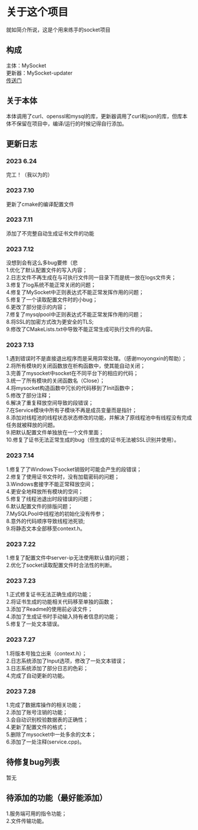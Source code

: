 # 关于这个项目
就如简介所说，这是个用来练手的socket项目

## 构成
主体：MySocket  
更新器：MySocket-updater  
[传送门]("https://github.com/kao-chinaklp/MySocket-Updater")

## 关于本体
本体调用了curl、openssl和mysql的库，更新器调用了curl和json的库，但库本体不保留在项目中，编译/运行的时候记得自行添加。

## 更新日志
### 2023 6.24  
完工！（我以为的）  
### 2023 7.10  
更新了cmake的编译配置文件  
### 2023 7.11  
添加了不完整自动生成证书文件的功能  
### 2023 7.12  
没想到会有这么多bug要修（悲  
1.优化了默认配置文件的写入内容；  
2.日志文件不再生成在与可执行文件同一目录下而是统一放在logs文件夹；  
3.修复了log系统不能正常关闭的问题；  
4.修复了MySocket中正则表达式不能正常发挥作用的问题；  
5.修复了一个读取配置文件时的小bug；  
6.更改了部分提示的内容；  
7.修复了mysqlpool中正则表达式不能正常发挥作用的问题；  
8.将SSL的加密方式改为更安全的TLS;  
9.修改了CMakeLists.txt中导致不能正常生成可执行文件的内容。  
### 2023 7.13
1.遇到错误时不是直接退出程序而是采用异常处理。（感谢moyongxin的帮助）；  
2.将所有模块的关闭函数放在析构函数中，使其能自动关闭；  
3.完善了mysocket中socket在不同平台下的相应的代码；  
3.统一了所有模块的关闭函数名（Close）；  
4.将mysocket构造函数中冗长的代码移到了Init函数中；  
5.修改了部分注释；  
6.解决了重复释放空间导致的段错误；  
7.在Service模块中所有子模块不再是成员变量而是指针；  
8.添加对线程池的线程状态状态修改的功能，并解决了原线程池中有线程没有完成任务就被释放的问题。  
9.把默认配置文件单独放在一个文件里面；  
10.修复了证书无法正常生成的bug（但生成的证书无法被SSL识别并使用）。  
### 2023 7.14
1.修复了了Windows下socket销毁时可能会产生的段错误；  
2.修复了使用证书文件时，没有加载密码的问题；  
3.Windows套接字不能正常释放空间；  
4.更安全地释放所有模块的空间；  
5.修复了线程池退出时段错误的问题；  
6.默认配置文件的排版问题；  
7.MySQLPool中线程池的初始化没有传参；  
8.意外的代码顺序导致线程池死锁;  
9.将静态文本全部移至context.h。
### 2023 7.22
1.修复了配置文件中server-ip无法使用默认值的问题；  
2.优化了socket读取配置文件时合法性的判断。
### 2023 7.23
1.正式修复证书无法正确生成的功能；  
2.将证书生成的功能相关代码移至单独的函数；  
3.添加了Readme的使用前必读文件；  
4.添加了生成证书时手动输入持有者信息的功能；  
5.修复了一处文本错误。
### 2023 7.27
1.将版本号独立出来（context.h）；  
2.日志系统添加了Input选项，修改了一处文本错误；  
3.日志系统添加了部分日志的色彩；   
4.完成了自动更新的功能。
### 2023 7.28
1.完成了数据库操作的相关功能；  
2.添加了账号注销的功能；  
3.会自动识别校验数据表的正确性；  
4.更新了配置文件的格式；  
5.删除了mysocket中一处多余的文本；  
6.添加了一处注释(service.cpp)。

## 待修复bug列表 
暂无 

## 待添加的功能（最好能添加）
1.服务端可用的指令功能；  
2.文件传输功能。
